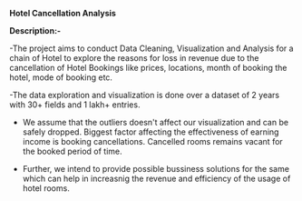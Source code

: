 **Hotel Cancellation Analysis**

**Description:-**

-The project aims to conduct Data Cleaning, Visualization and Analysis for a chain of Hotel to explore the reasons for loss in revenue due to the cancellation of Hotel Bookings like prices, locations,
month of booking the hotel, mode of booking etc.

-The data exploration and visualization is done over a dataset of 2 years with 30+ fields and 1 lakh+ entries. 

- We assume that the outliers doesn't affect our visualization and can be safely dropped. Biggest factor affecting the effectiveness of earning income is booking cancellations. Cancelled rooms remains
vacant for the booked period of time.

- Further, we intend to provide possible bussiness solutions for the same which can help in increasnig the revenue and efficiency of the usage of hotel rooms. 
